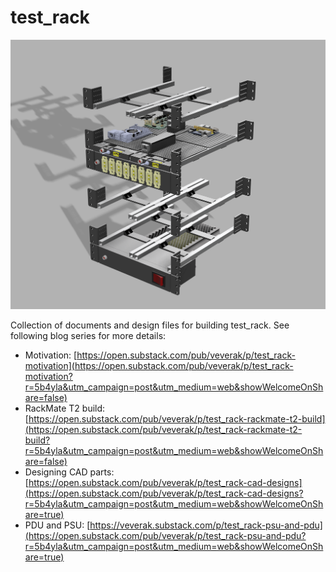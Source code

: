 # test_rack

![Assembly](/docs/assembly.png)

Collection of documents and design files for building test_rack.
See following blog series for more details:
 - Motivation: [https://open.substack.com/pub/veverak/p/test_rack-motivation](https://open.substack.com/pub/veverak/p/test_rack-motivation?r=5b4yla&utm_campaign=post&utm_medium=web&showWelcomeOnShare=false)
 - RackMate T2 build: [https://open.substack.com/pub/veverak/p/test_rack-rackmate-t2-build](https://open.substack.com/pub/veverak/p/test_rack-rackmate-t2-build?r=5b4yla&utm_campaign=post&utm_medium=web&showWelcomeOnShare=false)
 - Designing CAD parts: [https://open.substack.com/pub/veverak/p/test_rack-cad-designs](https://open.substack.com/pub/veverak/p/test_rack-cad-designs?r=5b4yla&utm_campaign=post&utm_medium=web&showWelcomeOnShare=true)
 - PDU and PSU: [https://veverak.substack.com/p/test_rack-psu-and-pdu](https://open.substack.com/pub/veverak/p/test_rack-psu-and-pdu?r=5b4yla&utm_campaign=post&utm_medium=web&showWelcomeOnShare=true)